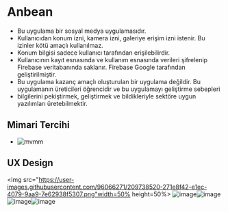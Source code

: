 # Anbean
 
 - Bu uygulama bir sosyal medya uygulamasıdır.
 - Kullanıcıdan konum izni, kamera izni, galeriye erişim izni istenir. Bu izinler kötü amaçlı kullanılmaz.
 - Konum bilgisi sadece kullanıcı tarafından erişilebilirdir.
 - Kullanıcının kayıt esnasında ve kullanım esnasında verileri şifrelenip Firebase veritabanında saklanır. Firebase Google tarafından geliştirilmiştir.
 - Bu uygulama kazanç amaçlı oluşturulan bir uygulama değildir. Bu uygulamanın üreticileri öğrencidir ve bu uygulamayı geliştirme sebepleri
 - bilgilerini pekiştirmek, geliştirmek ve bildikleriyle sektöre uygun yazılımları üretebilmektir.
 ## Mimari Tercihi
 - ![mvmm](https://user-images.githubusercontent.com/96066271/209738374-430f7905-5cbd-4894-bccf-3addf2945964.png)
 ## UX Design
 <img src="https://user-images.githubusercontent.com/96066271/209738520-271e8f42-e1ec-4079-9aa9-7e62938f5307.png"width=50% height=50%> ![image](https://user-images.githubusercontent.com/96066271/209738528-86c50ddc-0b6b-4a73-a905-37a7dce908df.png)![image](https://user-images.githubusercontent.com/96066271/209738544-0d294bab-086e-4737-8778-8b483f51fd05.png)![image](https://user-images.githubusercontent.com/96066271/209738567-005c6a6c-1930-4e81-bca7-6be233f04069.png)![image](https://user-images.githubusercontent.com/96066271/209738581-a21bce1a-631a-404b-b727-916a503e8e66.png)







